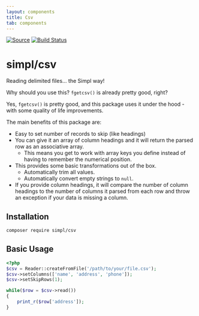 ```yaml
---
layout: components
title: Csv
tab: components
---
```


[![Source](https://img.shields.io/badge/Source-simpl--php%2Fcsv-blue)](https://github.com/simpl-php/csv)
[![Build Status](https://img.shields.io/travis/simpl-php/csv)](https://travis-ci.org/simpl-php/csv)

# simpl/csv

Reading delimited files... the Simpl way!

Why should you use this? `fgetcsv()` is already pretty good, right?

Yes, `fgetcsv()` is pretty good, and this package uses it under the hood - with some quality of life improvements.

The main benefits of this package are:

- Easy to set number of records to skip (like headings)
- You can give it an array of column headings and it will return the parsed row as an associative array.
    - This means you get to work with array keys you define instead of having to remember the numerical position.
- This provides some basic transformations out of the box.
    - Automatically trim all values.
    - Automatically convert empty strings to `null`.
- If you provide column headings, it will compare the number of column headings to the number of columns it
parsed from each row and throw an exception if your data is missing a column.

## Installation

```bash
composer require simpl/csv
```

## Basic Usage
```php
<?php
$csv = Reader::createFromFile('/path/to/your/file.csv');
$csv->setColumns(['name', 'address', 'phone']);
$csv->setSkipRows(1);

while($row = $csv->read())
{
    print_r($row['address']);
}
```
